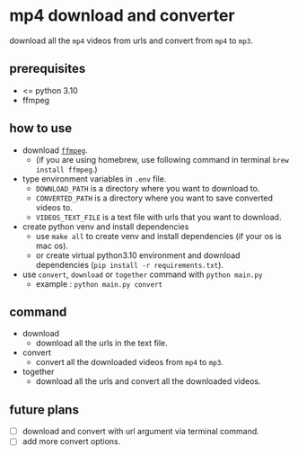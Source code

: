 # mp4 download and converter

download all the `mp4` videos from urls and convert from `mp4` to `mp3`.

## prerequisites
- <= python 3.10
- ffmpeg

## how to use
- download [`ffmpeg`](https://ffmpeg.org/).
    - (if you are using homebrew, use following command in terminal `brew install ffmpeg`.)
- type environment variables in `.env` file.
    - `DOWNLOAD_PATH` is a directory where you want to download to.
    - `CONVERTED_PATH` is a directory where you want to save converted videos to.
    - `VIDEOS_TEXT_FILE` is a text file with urls that you want to download.
- create python venv and install dependencies
    - use `make all` to create venv and install dependencies (if your os is mac os).
    - or create virtual python3.10 environment and download dependencies (`pip install -r requirements.txt`).
- use `convert`, `download` or `together` command with `python main.py`
    - example : `python main.py convert`

## command
- download
    - download all the urls in the text file.
- convert
    - convert all the downloaded videos from `mp4` to `mp3`.
- together
    - download all the urls and convert all the downloaded videos.

## future plans
- [ ] download and convert with url argument via terminal command.
- [ ] add more convert options.
